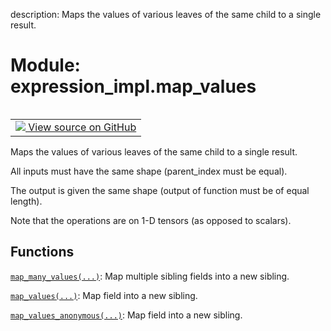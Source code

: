 description: Maps the values of various leaves of the same child to a single result.

<div itemscope itemtype="http://developers.google.com/ReferenceObject">
<meta itemprop="name" content="expression_impl.map_values" />
<meta itemprop="path" content="Stable" />
</div>

# Module: expression_impl.map_values

<!-- Insert buttons and diff -->

<table class="tfo-notebook-buttons tfo-api nocontent" align="left">
<td>
  <a target="_blank" href="https://github.com/google/struct2tensor/blob/master/struct2tensor/expression_impl/map_values.py">
    <img src="https://www.tensorflow.org/images/GitHub-Mark-32px.png" />
    View source on GitHub
  </a>
</td>
</table>



Maps the values of various leaves of the same child to a single result.


All inputs must have the same shape (parent_index must be equal).

The output is given the same shape (output of function must be of equal length).

Note that the operations are on 1-D tensors (as opposed to scalars).

## Functions

[`map_many_values(...)`](../expression_impl/map_values/map_many_values.md): Map multiple sibling fields into a new sibling.

[`map_values(...)`](../expression_impl/map_values/map_values.md): Map field into a new sibling.

[`map_values_anonymous(...)`](../expression_impl/map_values/map_values_anonymous.md): Map field into a new sibling.

